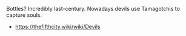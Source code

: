 Bottles? Incredibly last-century. Nowadays devils use Tamagotchis to capture souls.
* https://thefifthcity.wiki/wiki/Devils